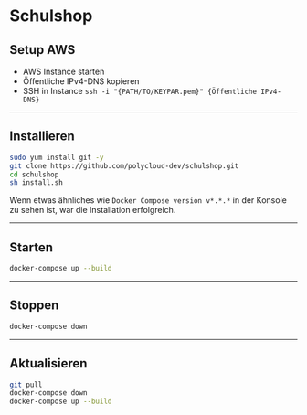 # Schulshop

## Setup AWS
- AWS Instance starten
- Öffentliche IPv4-DNS kopieren
- SSH in Instance
`ssh -i "{PATH/TO/KEYPAR.pem}" {Öffentliche IPv4-DNS}`

---

## Installieren
```sh
sudo yum install git -y
git clone https://github.com/polycloud-dev/schulshop.git
cd schulshop
sh install.sh
```
Wenn etwas ähnliches wie `Docker Compose version v*.*.*` in der Konsole zu sehen ist, war die Installation erfolgreich.

---

## Starten
```sh
docker-compose up --build
```

---

## Stoppen
```sh
docker-compose down
```

---

## Aktualisieren
```sh
git pull
docker-compose down
docker-compose up --build
```